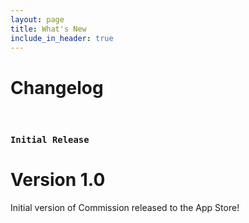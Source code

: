 ```yaml
---
layout: page
title: What's New
include_in_header: true
---
```


# Changelog
<!-- Here you can keep a changelog for your app. Edit the markdown based CHANGELOG.md which is located in the _pages directory. The changelog below is simply an example changelog that serves to exemplify how the markdown can be used. You can be as creative as you want with the markdown. -->

<br>

### `Initial Release`
# **Version 1.0**
Initial version of Commission released to the App Store!

<br>

